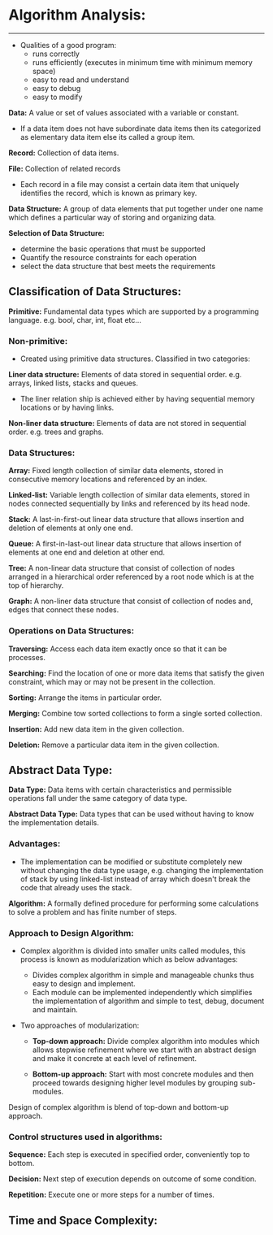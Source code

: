 # Algorithm Analysis:
---

- Qualities of a good program:
  - runs correctly
  - runs efficiently (executes in minimum time with minimum memory space)
  - easy to read and understand
  - easy to debug
  - easy to modify

**Data:** A value or set of values associated with a variable or constant.
  - If a data item does not have subordinate data items then its categorized as elementary data item else its called a group item.

**Record:** Collection of data items.

**File:** Collection of related records
  - Each record in a file may consist a certain data item that uniquely identifies the record, which is known as primary key.

**Data Structure:** A group of data elements that put together under one name which defines a particular way of storing and organizing data.

**Selection of Data Structure:**
- determine the basic operations that must be supported
- Quantify the resource constraints for each operation
- select the data structure that best meets the requirements


## Classification of Data Structures:

**Primitive:** Fundamental data types which are supported by a programming language. e.g. bool, char, int, float etc...


### Non-primitive:

- Created using primitive data structures. Classified in two categories:

**Liner data structure:** Elements of data stored in sequential order. e.g. arrays, linked lists, stacks and queues.
  - The liner relation ship is achieved either by having sequential memory locations or by having links.

**Non-liner data structure:** Elements of data are not stored in sequential order. e.g. trees and graphs.


### Data Structures:

**Array:** Fixed length collection of similar data elements, stored in consecutive memory locations and referenced by an index.

**Linked-list:** Variable length collection of similar data elements, stored in nodes connected sequentially by links and referenced by its head node.

**Stack:** A last-in-first-out linear data structure that allows insertion and deletion of elements at only one end.

**Queue:** A first-in-last-out linear data structure that allows insertion of elements at one end and deletion at other end.

**Tree:** A non-linear data structure that consist of collection of nodes arranged in a hierarchical order referenced by a root node which is at the top of hierarchy.

**Graph:** A non-liner data structure that consist of collection of nodes and, edges that connect these nodes.


### Operations on Data Structures:

**Traversing:** Access each data item exactly once so that it can be processes.

**Searching:** Find the location of one or more data items that satisfy the given constraint, which may or may not be present in the collection.

**Sorting:** Arrange the items in particular order.

**Merging:** Combine tow sorted collections to form a single sorted collection.

**Insertion:** Add new data item in the given collection.

**Deletion:** Remove a particular data item in the given collection.


## Abstract Data Type:

**Data Type:** Data items with certain characteristics and permissible operations fall under the same category of data type.

**Abstract Data Type:** Data types that can be used without having to know the implementation details.


### Advantages:

- The implementation can be modified or substitute completely new without changing the data type usage, e.g. changing the implementation of stack by using linked-list instead of array which doesn't break the code that already uses the stack.

**Algorithm:** A formally defined procedure for performing some calculations to solve a problem and has finite number of steps.


### Approach to Design Algorithm:

- Complex algorithm is divided into smaller units called modules, this process is known as modularization which as below advantages:
  - Divides complex algorithm in simple and manageable chunks thus easy to design and implement.
  - Each module can be implemented independently which simplifies the implementation of algorithm and simple to test, debug, document and maintain.

- Two approaches of modularization:
  
  - **Top-down approach:** Divide complex algorithm into modules which allows stepwise refinement where we start with an abstract design and make it concrete at each level of refinement.
  
  - **Bottom-up approach:** Start with most concrete modules and then proceed towards designing higher level modules by grouping sub-modules.

Design of complex algorithm is blend of top-down and bottom-up approach.


### Control structures used in algorithms:

**Sequence:** Each step is executed in specified order, conveniently top to bottom.

**Decision:** Next step of execution depends on outcome of some condition.

**Repetition:** Execute one or more steps for a number of times.


## Time and Space Complexity:
